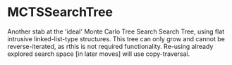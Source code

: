 
# MCTSSearchTree

Another stab at the 'ideal' Monte Carlo Tree Search Search Tree, using flat intrusive linked-list-type structures. This tree can only grow and cannot be reverse-iterated, as rthis is not required functionality. Re-using already explored search space [in later moves] will use copy-traversal.
